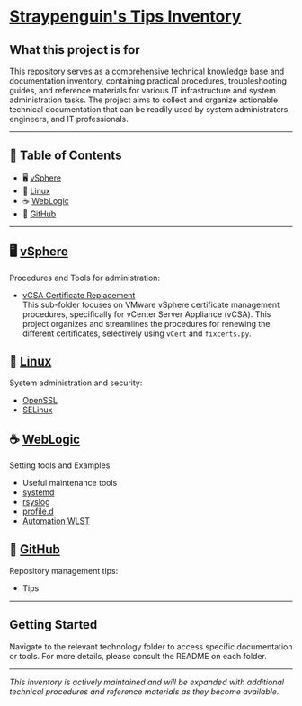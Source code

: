 # [Straypenguin's Tips Inventory](https://github.com/Tatsuya-Nonogaki/Straypenguins-Tips-Inventory)

## What this project is for

This repository serves as a comprehensive technical knowledge base and documentation inventory, containing practical procedures, troubleshooting guides, and reference materials for various IT infrastructure and system administration tasks. The project aims to collect and organize actionable technical documentation that can be readily used by system administrators, engineers, and IT professionals.

---

## 🧭 Table of Contents
- 🖥️ [vSphere](#%EF%B8%8F-vsphere)
- 🐧 [Linux](#-linux)
- ☕ [WebLogic](#-weblogic)
- 🐙 [GitHub](#-github)

---

## 🖥️ [vSphere](https://github.com/Tatsuya-Nonogaki/Straypenguins-Tips-Inventory/tree/main/vSphere)
Procedures and Tools for administration:

- [vCSA Certificate Replacement](vSphere/vcsa-cert-replace-procedures/)  
   This sub-folder focuses on VMware vSphere certificate management procedures, specifically for vCenter Server Appliance (vCSA).
   This project organizes and streamlines the procedures for renewing the different certificates, selectively using `vCert` and `fixcerts.py`.

## 🐧 [Linux](https://github.com/Tatsuya-Nonogaki/Straypenguins-Tips-Inventory/tree/main/Linux)
System administration and security:

- [OpenSSL](Linux/OpenSSL/)
- [SELinux](Linux/SELinux/)

## ☕ [WebLogic](https://github.com/Tatsuya-Nonogaki/Straypenguins-Tips-Inventory/tree/main/WebLogic)
Setting tools and Examples: 

- Useful maintenance tools
- [systemd](WebLogic/systemd/)
- [rsyslog](WebLogic/rsyslog/)
- [profile.d](WebLogic/profile.d/)
- [Automation WLST](WebLogic/automation-wlst/)

## 🐙 [GitHub](https://github.com/Tatsuya-Nonogaki/Straypenguins-Tips-Inventory/tree/main/GitHub)
Repository management tips:

- Tips

---

## Getting Started
Navigate to the relevant technology folder to access specific documentation or tools. For more details, please consult the README on each folder.

---

*This inventory is actively maintained and will be expanded with additional technical procedures and reference materials as they become available.*
